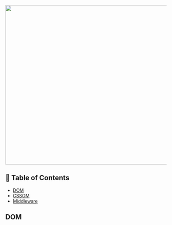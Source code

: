 
<p align="center">
  <img src = "https://www.filepicker.io/api/file/SVFQZQAyRpqJ31f6LNGe" width=800 height=500>
</p>

## 🚩 Table of Contents

- [DOM](#dom)
- [CSSOM](#cssom)
- [Middleware](middleware)

## DOM












